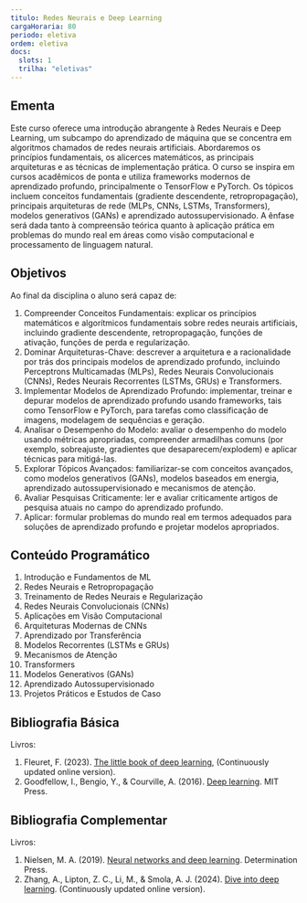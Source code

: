 ```yaml
---
titulo: Redes Neurais e Deep Learning
cargaHoraria: 80
periodo: eletiva
ordem: eletiva
docs:
  slots: 1
  trilha: "eletivas"
---
```


## Ementa

Este curso oferece uma introdução abrangente à Redes Neurais e Deep Learning, um subcampo do aprendizado de máquina que se concentra em algoritmos chamados de redes neurais artificiais. Abordaremos os princípios fundamentais, os alicerces matemáticos, as principais arquiteturas e as técnicas de implementação prática. O curso se inspira em cursos acadêmicos de ponta e utiliza frameworks modernos de aprendizado profundo, principalmente o TensorFlow e PyTorch. Os tópicos incluem conceitos fundamentais (gradiente descendente, retropropagação), principais arquiteturas de rede (MLPs, CNNs, LSTMs, Transformers), modelos generativos (GANs) e aprendizado autossupervisionado. A ênfase será dada tanto à compreensão teórica quanto à aplicação prática em problemas do mundo real em áreas como visão computacional e processamento de linguagem natural.


## Objetivos

Ao final da disciplina o aluno será capaz de:

1. Compreender Conceitos Fundamentais: explicar os princípios matemáticos e algorítmicos fundamentais sobre redes neurais artificiais, incluindo gradiente descendente, retropropagação, funções de ativação, funções de perda e regularização.
1. Dominar Arquiteturas-Chave: descrever a arquitetura e a racionalidade por trás dos principais modelos de aprendizado profundo, incluindo Perceptrons Multicamadas (MLPs), Redes Neurais Convolucionais (CNNs), Redes Neurais Recorrentes (LSTMs, GRUs) e Transformers.
1. Implementar Modelos de Aprendizado Profundo: implementar, treinar e depurar modelos de aprendizado profundo usando frameworks, tais como TensorFlow e PyTorch, para tarefas como classificação de imagens, modelagem de sequências e geração.
1. Analisar o Desempenho do Modelo: avaliar o desempenho do modelo usando métricas apropriadas, compreender armadilhas comuns (por exemplo, sobreajuste, gradientes que desaparecem/explodem) e aplicar técnicas para mitigá-las.
1. Explorar Tópicos Avançados: familiarizar-se com conceitos avançados, como modelos generativos (GANs), modelos baseados em energia, aprendizado autossupervisionado e mecanismos de atenção.
1. Avaliar Pesquisas Criticamente: ler e avaliar criticamente artigos de pesquisa atuais no campo do aprendizado profundo.
1. Aplicar: formular problemas do mundo real em termos adequados para soluções de aprendizado profundo e projetar modelos apropriados.


## Conteúdo Programático

1. Introdução e Fundamentos de ML
1. Redes Neurais e Retropropagação  
1. Treinamento de Redes Neurais e Regularização
1. Redes Neurais Convolucionais (CNNs)
1. Aplicações em Visão Computacional
1. Arquiteturas Modernas de CNNs
1. Aprendizado por Transferência
1. Modelos Recorrentes (LSTMs e GRUs)  
1. Mecanismos de Atenção
1. Transformers
1. Modelos Generativos (GANs)
1. Aprendizado Autossupervisionado
1. Projetos Práticos e Estudos de Caso


## Bibliografia Básica

Livros:

1. Fleuret, F. (2023). [The little book of deep learning](https://fleuret.org/lbdl), (Continuously updated online version).
1. Goodfellow, I., Bengio, Y., & Courville, A. (2016). [Deep learning](https://www.deeplearningbook.org/). MIT Press.

## Bibliografia Complementar

Livros:

1. Nielsen, M. A. (2019). [Neural networks and deep learning](http://neuralnetworksanddeeplearning.com/). Determination Press.
1. Zhang, A., Lipton, Z. C., Li, M., & Smola, A. J. (2024). [Dive into deep learning](https://d2l.ai/). (Continuously updated online version).
